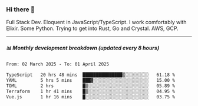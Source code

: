 ### Hi there 👋

Full Stack Dev. Eloquent in JavaScript/TypeScript. I work comfortably with Elixir. Some Python. Trying to get into Rust, Go and Crystal. AWS, GCP.

***

##### 📊 Monthly development breakdown (updated every 8 hours)

<!--START_SECTION:waka-->

```txt
From: 02 March 2025 - To: 01 April 2025

TypeScript   20 hrs 48 mins  ███████████████▒░░░░░░░░░   61.18 %
YAML         5 hrs 5 mins    ███▓░░░░░░░░░░░░░░░░░░░░░   15.00 %
TOML         2 hrs           █▒░░░░░░░░░░░░░░░░░░░░░░░   05.89 %
Terraform    1 hr 41 mins    █▒░░░░░░░░░░░░░░░░░░░░░░░   04.95 %
Vue.js       1 hr 16 mins    █░░░░░░░░░░░░░░░░░░░░░░░░   03.75 %
```

<!--END_SECTION:waka-->
